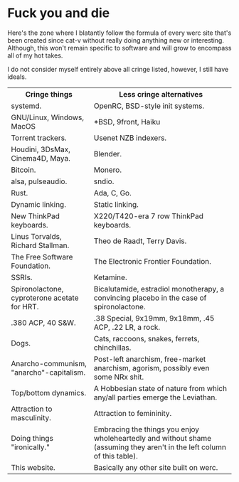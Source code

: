 # Fuck you and die

Here's the zone where I blatantly follow the formula of every werc site that's been created since cat-v without really doing anything new or interesting. Although, this won't remain specific to software and will grow to encompass all of my hot takes. 

I do not consider myself entirely above all cringe listed, however, I still have ideals.

<table>
<tr><th>Cringe things</th><th>Less cringe alternatives</th><tr>
<tr><td>systemd.</td><td>OpenRC, BSD-style init systems.</td></tr>
<tr><td>GNU/Linux, Windows, MacOS</td><td>*BSD, 9front, Haiku</td></tr> 
<tr><td>Torrent trackers.</td><td>Usenet NZB indexers.</td></tr>
<tr><td>Houdini, 3DsMax, Cinema4D, Maya.</td><td>Blender.</td></tr>
<tr><td>Bitcoin.</td><td>Monero.</td></tr>
<tr><td>alsa, pulseaudio.</td><td>sndio.</td></tr> 
<tr><td>Rust.</td><td>Ada, C, Go.</td></tr>
<tr><td>Dynamic linking.</td><td>Static linking.</td></tr>
<tr><td>New ThinkPad keyboards.</td><td>X220/T420-era 7 row ThinkPad keyboards.</td></tr>
<tr><td>Linus Torvalds, Richard Stallman.</td><td>Theo de Raadt, Terry Davis.</td></tr>
<tr><td>The Free Software Foundation.</td><td>The Electronic Frontier Foundation.</td></tr>
<tr><td>SSRIs.</td><td>Ketamine.</td></tr>
<tr><td>Spironolactone, cyproterone acetate for HRT.</td><td>Bicalutamide, estradiol monotherapy, a convincing placebo in the case of spironolactone.</td></tr>
<tr><td>.380 ACP, 40 S&W.</td><td>.38 Special, 9x19mm, 9x18mm, .45 ACP, .22 LR, a rock.</td></tr>
<tr><td>Dogs.</td><td>Cats, raccoons, snakes, ferrets, chinchillas.</td></tr>
<tr><td>Anarcho-communism, "anarcho"-capitalism.</td><td>Post-left anarchism, free-market anarchism, agorism, possibly even some NRx shit.</td></tr>
<tr><td>Top/bottom dynamics.</td><td>A Hobbesian state of nature from which any/all parties emerge the Leviathan.</td></tr>
<tr><td>Attraction to masculinity.</td><td>Attraction to femininity.</td></tr>
<tr><td>Doing things "ironically."</td><td>Embracing the things you enjoy wholeheartedly and without shame (assuming they aren't in the left column of this table).</td></tr>
<tr><td>This website.</td><td>Basically any other site built on werc.</td></tr>
</table>
